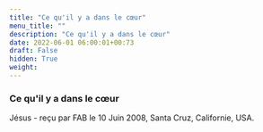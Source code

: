 ```yaml
---
title: "Ce qu'il y a dans le cœur"
menu_title: ""
description: "Ce qu'il y a dans le cœur"
date: 2022-06-01 06:00:01+00:73
draft: False
hidden: True
weight:
---
```

### Ce qu'il y a dans le cœur

Jésus - reçu par FAB le 10 Juin 2008, Santa Cruz, Californie, USA.



